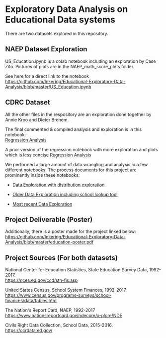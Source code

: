 # Exploratory Data Analysis on Educational Data systems
There are two datasets explored in this repository.

## NAEP Dataset Exploration
US_Education.ipynb is a colab notebook including an exploration by Case Zito. Pictures of plots are in the NAEP_math_score_plots folder.

See here for a direct link to the notebook <https://github.com/Inkering/Educational-Exploratory-Data-Analysis/blob/master/US_Education.ipynb>

## CDRC Dataset 
All the other files in the respository are an exploration done together by Annie Kroo and Dieter Brehem.

The final commented & compiled analysis and exploration is in this notebook:  
[Regression Analysis](https://github.com/Inkering/Educational-Exploratory-Data-Analysis/blob/master/Regression-final.ipynb)  

A prior version of the regression notebook with more exploration and plots which is less concise
[Regression Analysis](https://github.com/Inkering/Educational-Exploratory-Data-Analysis/blob/master/Regression-archive.ipynb)  

We performed a large amount of data wrangling and analysis in a few different notebooks. The process documents for this project are prominently inside these notebooks:
  
* [Data Exploration with distribution exploration](https://github.com/Inkering/Educational-Exploratory-Data-Analysis/blob/master/Preliminary%20Exploration-archive_1.ipynb)
  
* [Older Data Exploration including school lookup tool](https://github.com/Inkering/Educational-Exploratory-Data-Analysis/blob/master/Preliminary%20Exploration-archive_2.ipynb)

* [Most recent Data Exploration](https://github.com/Inkering/Educational-Exploratory-Data-Analysis/blob/master/Preliminary%20Exploration-archive_3.ipynb)

## Project Deliverable (Poster)

Additionally, there is a poster made for the project linked below:
<https://github.com/Inkering/Educational-Exploratory-Data-Analysis/blob/master/education-poster.pdf>

## Project Sources (For both datasets)  

National Center for Education Statistics, State Education Survey Data, 1992-2017.  
<https://nces.ed.gov/ccd/stn-fis.asp>
  
United States Census, School System Finances, 1992-2017.  
<https://www.census.gov/programs-surveys/school-finances/data/tables.html>

The Nation's Report Card, NAEP, 1992-2017  
<https://www.nationsreportcard.gov/ndecore/x-plore/NDE>

Civils Right Data Collection, School Data, 2015-2016.  
<https://ocrdata.ed.gov/>
